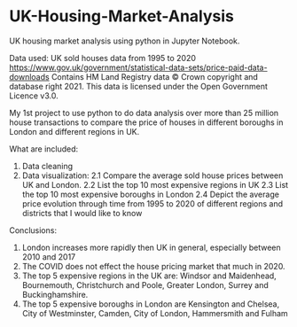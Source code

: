 # UK-Housing-Market-Analysis
UK housing market analysis using python in Jupyter Notebook.

Data used: UK sold houses data from 1995 to 2020
https://www.gov.uk/government/statistical-data-sets/price-paid-data-downloads
Contains HM Land Registry data © Crown copyright and database right 2021. This data is licensed under the Open Government Licence v3.0.

My 1st project to use python to do data analysis over more than 25 million house transactions to compare the price of houses in different boroughs in London and different regions in UK. 

What are included:
1. Data cleaning
2. Data visualization: 
2.1 Compare the average sold house prices between UK and London.
2.2 List the top 10 most expensive regions in UK
2.3 List the top 10 most expensive boroughs in London
2.4 Depict the average price evolution through time from 1995 to 2020 of different regions and districts that I would like to know

Conclusions: 
1. London increases more rapidly then UK in general, especially between 2010 and 2017
2. The COVID does not effect the house pricing market that much in 2020. 
3. The top 5 expensive regions in the UK are: Windsor and Maidenhead, Bournemouth, Christchurch and Poole, Greater London, Surrey and Buckinghamshire. 
4. The top 5 expensive boroughs in London are Kensington and Chelsea, City of Westminster, Camden, City of London, Hammersmith and Fulham
